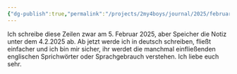 ```yaml
---
{"dg-publish":true,"permalink":"/projects/2my4boys/journal/2025/february-2025/february-4-2025/"}
---
```


Ich schreibe diese Zeilen zwar am 5. Februar 2025, aber Speicher die Notiz unter dem 4.2.2025 ab.
Ab jetzt werde ich in deutsch schreiben, fließt einfacher und ich bin mir sicher, ihr werdet die manchmal einfließenden englischen Sprichwörter oder Sprachgebrauch verstehen. Ich liebe euch sehr. 